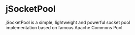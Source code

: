 jSocketPool
===========

jSocketPool is a simple, lightweight and powerful socket pool implementation based on famous Apache Commons Pool.
